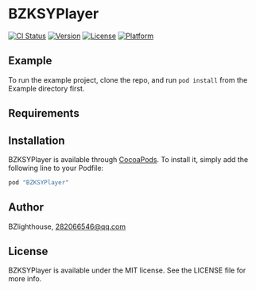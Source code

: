 # BZKSYPlayer

[![CI Status](http://img.shields.io/travis/BZlighthouse/BZKSYPlayer.svg?style=flat)](https://travis-ci.org/BZlighthouse/BZKSYPlayer)
[![Version](https://img.shields.io/cocoapods/v/BZKSYPlayer.svg?style=flat)](http://cocoapods.org/pods/BZKSYPlayer)
[![License](https://img.shields.io/cocoapods/l/BZKSYPlayer.svg?style=flat)](http://cocoapods.org/pods/BZKSYPlayer)
[![Platform](https://img.shields.io/cocoapods/p/BZKSYPlayer.svg?style=flat)](http://cocoapods.org/pods/BZKSYPlayer)

## Example

To run the example project, clone the repo, and run `pod install` from the Example directory first.

## Requirements

## Installation

BZKSYPlayer is available through [CocoaPods](http://cocoapods.org). To install
it, simply add the following line to your Podfile:

```ruby
pod "BZKSYPlayer"
```

## Author

BZlighthouse, 282066546@qq.com

## License

BZKSYPlayer is available under the MIT license. See the LICENSE file for more info.
